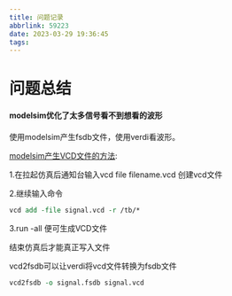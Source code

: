 ```yaml
---
title: 问题记录
abbrlink: 59223
date: 2023-03-29 19:36:45
tags:
---
```


# 问题总结

#### modelsim优化了太多信号看不到想看的波形

使用modelsim产生fsdb文件，使用verdi看波形。

<u>modelsim产生VCD文件的方法</u>:

1.在拉起仿真后通知台输入vcd file filename.vcd 创建vcd文件

2.继续输入命令

```tcl
vcd add -file signal.vcd -r /tb/*
```

3.run -all 便可生成VCD文件

结束仿真后才能真正写入文件

vcd2fsdb可以让verdi将vcd文件转换为fsdb文件

```tcl
vcd2fsdb -o signal.fsdb signal.vcd
```

